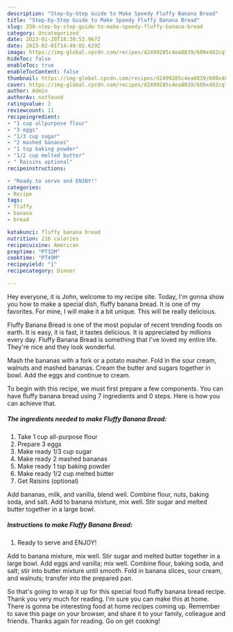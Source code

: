 ```yaml
---
description: "Step-by-Step Guide to Make Speedy Fluffy Banana Bread"
title: "Step-by-Step Guide to Make Speedy Fluffy Banana Bread"
slug: 350-step-by-step-guide-to-make-speedy-fluffy-banana-bread
category: Uncategorized
date: 2023-01-20T18:39:53.967Z
date: 2023-02-01T14:49:02.629Z
image: https://img-global.cpcdn.com/recipes/d2499285c4ea8839/680x482cq70/fluffy-banana-bread-recipe-main-photo.jpg
hideToc: false
enableToc: true
enableTocContent: false
thumbnail: https://img-global.cpcdn.com/recipes/d2499285c4ea8839/680x482cq70/fluffy-banana-bread-recipe-main-photo.jpg
cover: https://img-global.cpcdn.com/recipes/d2499285c4ea8839/680x482cq70/fluffy-banana-bread-recipe-main-photo.jpg
author: Admin
authorAv: notfound
ratingvalue: 3
reviewcount: 11
recipeingredient:
- "1 cup allpurpose flour"
- "3 eggs"
- "1/3 cup sugar"
- "2 mashed bananas"
- "1 tsp baking powder"
- "1/2 cup melted butter"
- " Raisins optional"
recipeinstructions:

- "Ready to serve and ENJOY!"
categories:
- Recipe
tags:
- fluffy
- banana
- bread

katakunci: fluffy banana bread 
nutrition: 216 calories
recipecuisine: American
preptime: "PT32M"
cooktime: "PT49M"
recipeyield: "1"
recipecategory: Dinner

---
```



Hey everyone, it is John, welcome to my recipe site. Today, I'm gonna show you how to make a special dish, fluffy banana bread. It is one of my favorites. For mine, I will make it a bit unique. This will be really delicious.

Fluffy Banana Bread is one of the most popular of recent trending foods on earth. It is easy, it is fast, it tastes delicious. It is appreciated by millions every day. Fluffy Banana Bread is something that I've loved my entire life. They're nice and they look wonderful.

Mash the bananas with a fork or a potato masher. Fold in the sour cream, walnuts and mashed bananas. Cream the butter and sugars together in bowl. Add the eggs and continue to cream.


To begin with this recipe, we must first prepare a few components. You can have fluffy banana bread using 7 ingredients and 0 steps. Here is how you can achieve that.

<!--inarticleads1-->

##### The ingredients needed to make Fluffy Banana Bread:

1. Take 1 cup all-purpose flour
1. Prepare 3 eggs
1. Make ready 1/3 cup sugar
1. Make ready 2 mashed bananas
1. Make ready 1 tsp baking powder
1. Make ready 1/2 cup melted butter
1. Get  Raisins (optional)


Add bananas, milk, and vanilla, blend well. Combine flour, nuts, baking soda, and salt. Add to banana mixture, mix well. Stir sugar and melted butter together in a large bowl. 

<!--inarticleads2-->

##### Instructions to make Fluffy Banana Bread:


1. Ready to serve and ENJOY!

Add to banana mixture, mix well. Stir sugar and melted butter together in a large bowl. Add eggs and vanilla; mix well. Combine flour, baking soda, and salt; stir into butter mixture until smooth. Fold in banana slices, sour cream, and walnuts; transfer into the prepared pan. 

So that's going to wrap it up for this special food fluffy banana bread recipe. Thank you very much for reading. I'm sure you can make this at home. There is gonna be interesting food at home recipes coming up. Remember to save this page on your browser, and share it to your family, colleague and friends. Thanks again for reading. Go on get cooking!
